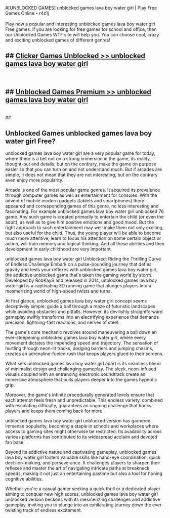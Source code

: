 #[UNBLOCKED GAMES] unblocked games lava boy water girl | Play Free Games Online - r4z1j <br>
<br>
Play now a popular and interesting unblocked games lava boy water girl Free games. If you are looking for free games for school and office, then our Unblocked Games WTF site will help you. You can choose cool, crazy and exciting unblocked games of different genres!


## ##  [Clicker Games Unblocked >> unblocked games lava boy water girl](http://freeplayer.one?title=unblocked_games_lava_boy_water_girl&ref=22)
  <br>

##  ## [Unblocked Games Premium >> unblocked games lava boy water girl](http://freeplayer.one?title=unblocked_games_lava_boy_water_girl&ref=22)
  <br>
  ##



## Unblocked Games unblocked games lava boy water girl Free?

unblocked games lava boy water girl are a very popular game for today, where there is a bet not on a strong immersion in the game, its reality, thought-out and details, but on the contrary, make the game on purpose easier so that you can turn on and not understand much. But if arcades are simple, it does not mean that they are not interesting, but on the contrary even enjoy more popularity.

Arcade is one of the most popular game genres. It acquired its prevalence through computer games as well as entertainment for consoles. With the advent of mobile modern gadgets (tablets and smartphones) there appeared and corresponding games of this genre, no less interesting and fascinating. For example unblocked games lava boy water girl unblocked 76 game. Any such game is created primarily to entertain the child (or even the adult), as well as to give him positive emotions and good mood. But the right approach to such entertainment may well make them not only exciting, but also useful for the child. Thus, the young player will be able to become much more attentive, learn to focus his attention on some certain object or action, will train memory and logical thinking. And all these abilities and their development in early childhood are very important.

unblocked games lava boy water girl Unblocked: Riding the Thrilling Curve of Endless Challenge
Embark on a pulse-pounding journey that defies gravity and tests your reflexes with unblocked games lava boy water girl, the addictive unblocked game that's taken the gaming world by storm. Developed by RobKayS and released in 2014, unblocked games lava boy water girl is a captivating 3D running game that plunges players into a mesmerizing world of high-speed twists and turns.

At first glance, unblocked games lava boy water girl concept seems deceptively simple: guide a ball through a maze of futuristic landscapes while avoiding obstacles and pitfalls. However, its devilishly straightforward gameplay swiftly transforms into an electrifying experience that demands precision, lightning-fast reactions, and nerves of steel.

The game's core mechanic revolves around maneuvering a ball down an ever-steepening unblocked games lava boy water girl, where every movement dictates the impending speed and trajectory. The sensation of hurtling through neon-lit tracks, dodging barriers and jumping chasms, creates an adrenaline-fueled rush that keeps players glued to their screens.

What sets unblocked games lava boy water girl apart is its seamless blend of minimalist design and challenging gameplay. The sleek, neon-infused visuals coupled with an entrancing electronic soundtrack create an immersive atmosphere that pulls players deeper into the games hypnotic grip.

Moreover, the game's infinite procedurally generated levels ensure that each attempt feels fresh and unpredictable. This endless variety, combined with escalating difficulty, guarantees an ongoing challenge that hooks players and keeps them coming back for more.

unblocked games lava boy water girl unblocked version has garnered immense popularity, becoming a staple in schools and workplaces where access to gaming sites might otherwise be restricted. Its availability across various platforms has contributed to its widespread acclaim and devoted fan base.

Beyond its addictive nature and captivating gameplay, unblocked games lava boy water girl fosters valuable skills like hand-eye coordination, quick decision-making, and perseverance. It challenges players to sharpen their reflexes and master the art of navigating intricate paths at breakneck speeds, making it not just an entertaining pastime but also a tool for honing cognitive abilities.

Whether you're a casual gamer seeking a quick thrill or a dedicated player aiming to conquer new high scores, unblocked games lava boy water girl unblocked version beckons with its mesmerizing challenges and addictive gameplay, inviting you to plunge into an exhilarating journey down the ever-twisting track of endless excitement.